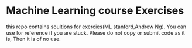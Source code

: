 # Machine Learning course Exercises
this repo contains soultions for exercies(ML stanford,Andrew Ng). You can use for reference if you are stuck. Please do not copy or submit code as it is, Then it is of no use.
